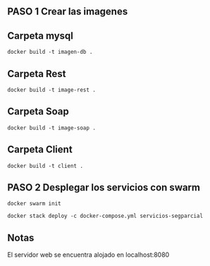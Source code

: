 ## PASO 1 Crear las imagenes
## Carpeta mysql
`docker build -t imagen-db .`

## Carpeta Rest
`docker build -t image-rest .`

## Carpeta Soap
`docker build -t image-soap .`

## Carpeta Client
`docker build -t client .`

## PASO 2 Desplegar los servicios con swarm

`docker swarm init`

`docker stack deploy -c docker-compose.yml servicios-segparcial`

## Notas

El servidor web se encuentra alojado en localhost:8080